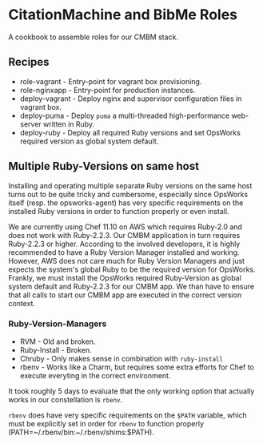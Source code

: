 # CitationMachine and BibMe Roles

A cookbook to assemble roles for our CMBM stack.

## Recipes
- role-vagrant      - Entry-point for vagrant box provisioning.
- role-nginxapp     - Entry-point for production instances.
- deploy-vagrant    - Deploy nginx and supervisor configuration files in vagrant box.
- deploy-puma       - Deploy `puma` a multi-threaded high-performance web-server written in Ruby.
- deploy-ruby       - Deploy all required Ruby versions and set OpsWorks required version as global system default.

## Multiple Ruby-Versions on same host
Installing and operating multiple separate Ruby versions on the same host turns out to be quite tricky and cumbersome,
especially since OpsWorks itself (resp. the opsworks-agent) has very specific requirements on the installed Ruby
versions in order to function properly or even install.

We are currently using Chef 11.10 on AWS which requires Ruby-2.0 and does not work with Ruby-2.2.3. Our CMBM application
in turn requires Ruby-2.2.3 or higher. According to the involved developers, it is highly recommended to have a Ruby
Version Manager installed and working. However, AWS does not care much for Ruby Version Managers and just expects the 
system's global Ruby to be the required version for OpsWorks. Frankly, we must install the OpsWorks required
Ruby-Version as global system default and Ruby-2.2.3 for our CMBM app. We than have to ensure that all calls to start
our CMBM app are executed in the correct version context.

### Ruby-Version-Managers
- RVM           - Old and broken.
- Ruby-Install  - Broken.
- Chruby        - Only makes sense in combination with `ruby-install`
- rbenv         - Works like a Charm, but requires some extra efforts for Chef to execute everyting in the correct
                  environment.

It took roughly 5 days to evaluate that the only working option that actually works in our constellation is `rbenv`.

`rbenv` does have very specific requirements on the `$PATH` variable, which must be explicitly set in order for `rbenv`
to function properly (PATH=~/.rbenv/bin:~/.rbenv/shims:$PATH).
